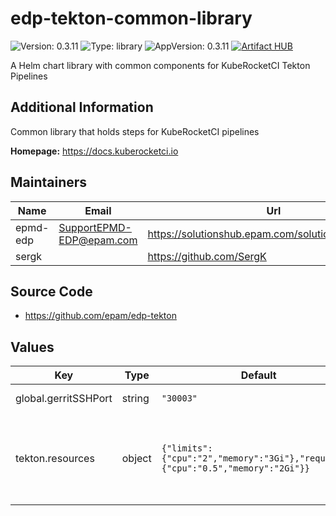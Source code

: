 # edp-tekton-common-library

![Version: 0.3.11](https://img.shields.io/badge/Version-0.3.11-informational?style=flat-square) ![Type: library](https://img.shields.io/badge/Type-library-informational?style=flat-square) ![AppVersion: 0.3.11](https://img.shields.io/badge/AppVersion-0.3.11-informational?style=flat-square)
[![Artifact HUB](https://img.shields.io/endpoint?url=https://artifacthub.io/badge/repository/epmdedp)](https://artifacthub.io/packages/search?repo=epmdedp)

A Helm chart library with common components for KubeRocketCI Tekton Pipelines

## Additional Information

Common library that holds steps for KubeRocketCI pipelines

**Homepage:** <https://docs.kuberocketci.io>

## Maintainers

| Name | Email | Url |
| ---- | ------ | --- |
| epmd-edp | <SupportEPMD-EDP@epam.com> | <https://solutionshub.epam.com/solution/kuberocketci> |
| sergk |  | <https://github.com/SergK> |

## Source Code

* <https://github.com/epam/edp-tekton>

## Values

| Key | Type | Default | Description |
|-----|------|---------|-------------|
| global.gerritSSHPort | string | `"30003"` | Gerrit SSH node port |
| tekton.resources | object | `{"limits":{"cpu":"2","memory":"3Gi"},"requests":{"cpu":"0.5","memory":"2Gi"}}` | The resource limits and requests for the Tekton Tasks |
